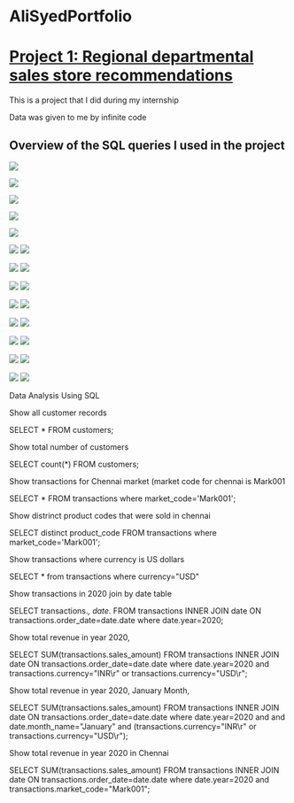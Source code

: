  # AliSyedPortfolio


# [Project 1: Regional departmental sales store recommendations](https://github.com/HassenAliSyed/AliSyedPortfolio)

This is a project that I did during my internship

Data was given to me by infinite code

## Overview of the SQL queries I used in the project
 ![](images/Screenshot%202022-12-27%20at%2001.46.35.png)


![](/boat/1.png)

![](/boat/Screenshot%202022-12-30%20at%2000.46.10.png)

![](/boat/2.png)

![](/boat/Screenshot%202022-12-30%20at%2000.46.32.png)

![](/boat/3.png)
![](/boat/Screenshot%202022-12-30%20at%2000.46.45.png)

![](/boat/4.png)
![](/boat/Screenshot%202022-12-30%20at%2000.47.02.png)

![](/boat/5.png)
![](/boat/Screenshot%202022-12-30%20at%2000.47.10.png)

![](/boat/6.png)
![](/boat/Screenshot%202022-12-30%20at%2000.47.18.png)

![](/boat/7.png)
![](/boat/Screenshot%202022-12-30%20at%2000.47.25.png)

![](/boat/8.png)
![](/boat/Screenshot%202022-12-30%20at%2000.47.31.png)

![](/boat/9.png)
![](/boat/Screenshot%202022-12-30%20at%2000.47.41.png)

![](/boat/10.png)
![](/boat/Screenshot%202022-12-30%20at%2001.43.47.png)

Data Analysis Using SQL

Show all customer records

SELECT * FROM customers;

Show total number of customers

SELECT count(*) FROM customers;

Show transactions for Chennai market (market code for chennai is Mark001

SELECT * FROM transactions where market_code='Mark001';

Show distrinct product codes that were sold in chennai

SELECT distinct product_code FROM transactions where market_code='Mark001';

Show transactions where currency is US dollars

SELECT * from transactions where currency="USD"

Show transactions in 2020 join by date table

SELECT transactions.*, date.* FROM transactions INNER JOIN date ON transactions.order_date=date.date where date.year=2020;

Show total revenue in year 2020,

SELECT SUM(transactions.sales_amount) FROM transactions INNER JOIN date ON transactions.order_date=date.date where date.year=2020 and transactions.currency="INR\r" or transactions.currency="USD\r";

Show total revenue in year 2020, January Month,

SELECT SUM(transactions.sales_amount) FROM transactions INNER JOIN date ON transactions.order_date=date.date where date.year=2020 and and date.month_name="January" and (transactions.currency="INR\r" or transactions.currency="USD\r");

Show total revenue in year 2020 in Chennai

SELECT SUM(transactions.sales_amount) FROM transactions INNER JOIN date ON transactions.order_date=date.date where date.year=2020 and transactions.market_code="Mark001";
